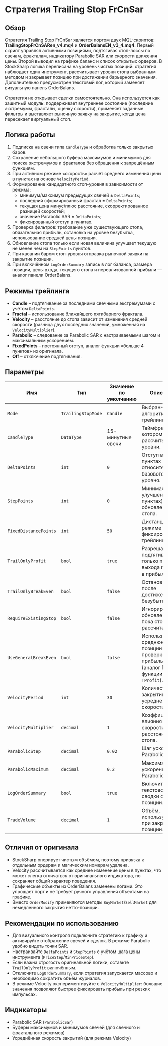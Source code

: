# Стратегия Trailing Stop FrCnSar

## Обзор
Стратегия Trailing Stop FrCnSar является портом двух MQL-скриптов: **TrailingStopFrCnSARen_v4.mq4** и **OrderBalansEN_v3_4.mq4**. Первый скрипт управлял активными позициями, подтягивая стоп-лоссы по свечам, фракталам, индикатору Parabolic SAR или скорости движения цены. Второй выводил на графике баланс и список открытых ордеров. В StockSharp логика переписана на уровень чистых позиций: стратегия наблюдает один инструмент, рассчитывает уровни стопа выбранным методом и закрывает позицию при достижении барьерного значения. Дополнительно предусмотрен текстовый лог, который заменяет визуальную панель OrderBalans.

Стратегия не открывает сделки самостоятельно. Она используется как защитный модуль: поддерживает внутреннее состояние (последние экстремумы, фракталы, оценку скорости), применяет заданные фильтры и выставляет рыночную заявку на закрытие, когда цена пересекает виртуальный стоп.

## Логика работы
1. Подписка на свечи типа `CandleType` и обработка только закрытых баров.
2. Сохранение небольшого буфера максимумов и минимумов для поиска экстремумов и фракталов без обращения к запрещённым функциям.
3. При активном режиме «скорость» расчёт среднего изменения цены в пунктах на основе `VelocityPeriod`.
4. Формирование кандидатного стоп-уровня в зависимости от режима:
   - минимум/максимум предыдущих свечей ± `DeltaPoints`;
   - последний сформированный фрактал ± `DeltaPoints`;
   - текущая цена минус/плюс расстояние, скорректированное разницей скоростей;
   - значение Parabolic SAR ± `DeltaPoints`;
   - фиксированный отступ в пунктах.
5. Проверка фильтров: требование уже существующего стопа, обязательная прибыль, остановка на уровне безубытка, использование средней цены позиции.
6. Обновление стопа только если новая величина улучшает текущую не менее чем на `StepPoints` пунктов.
7. При касании баром стоп-уровня отправка рыночной заявки на закрытие позиции.
8. При включённом `LogOrderSummary` запись в лог баланса, размера позиции, цены входа, текущего стопа и нереализованной прибыли — аналог панели OrderBalans.

## Режимы трейлинга
- **Candle** – подтягивание за последними свечными экстремумами с учётом `DeltaPoints`.
- **Fractal** – использование ближайшего пятибарного фрактала.
- **Velocity** – расстояние до стопа зависит от изменения средней скорости (разница двух последних значений, умноженная на `VelocityMultiplier`).
- **Parabolic** – следование за Parabolic SAR c настраиваемыми шагом и максимальным ускорением.
- **FixedPoints** – постоянный отступ, аналог функции «больше 4 пунктов» из оригинала.
- **Off** – отключение подтягивания.

## Параметры
| Имя | Тип | Значение по умолчанию | Описание |
| --- | --- | --- | --- |
| `Mode` | `TrailingStopMode` | `Candle` | Выбранный алгоритм трейлинга. |
| `CandleType` | `DataType` | 15-минутные свечи | Таймфрейм, по которому рассчитываются уровни. |
| `DeltaPoints` | `int` | `0` | Отступ в пунктах относительно базового уровня. |
| `StepPoints` | `int` | `0` | Минимальное улучшение (в пунктах) для обновления стопа. |
| `FixedDistancePoints` | `int` | `50` | Дистанция в режиме фиксированного трейлинга. |
| `TrailOnlyProfit` | `bool` | `true` | Разрешать подтягивание только после выхода позиции в прибыль. |
| `TrailOnlyBreakEven` | `bool` | `false` | Остановиться после достижения безубытка. |
| `RequireExistingStop` | `bool` | `false` | Игнорировать обновления, пока стоп не рассчитан. |
| `UseGeneralBreakEven` | `bool` | `false` | Использовать среднюю цену позиции для проверки прибыльности (аналог MQL-функции `TProfit`). |
| `VelocityPeriod` | `int` | `30` | Количество закрытий для усреднения скорости. |
| `VelocityMultiplier` | `decimal` | `1` | Коэффициент влияния скорости на расстояние до стопа. |
| `ParabolicStep` | `decimal` | `0.02` | Шаг ускорения Parabolic SAR. |
| `ParabolicMaximum` | `decimal` | `0.2` | Максимальное ускорение Parabolic SAR. |
| `LogOrderSummary` | `bool` | `true` | Включить вывод текстовой сводки о позиции. |
| `TradeVolume` | `decimal` | `1` | Объём, используемый при закрытии позиции. |

## Отличия от оригинала
- StockSharp оперирует чистым объёмом, поэтому привязка к отдельным ордерам и магическим номерам удалена.
- Velocity рассчитывается как среднее изменение цены в пунктах, что может слегка отличаться от оригинального индикатора, но сохраняет общий характер поведения.
- Графические объекты из OrderBalans заменены логами. Это упрощает порт и не требует ручного управления объектами на графике.
- Вместо `OrderModify` применяются методы `BuyMarket`/`SellMarket` для немедленного закрытия нетто-позиции.

## Рекомендации по использованию
- Для визуального контроля подключите стратегию к графику и активируйте отображение свечей и сделок. В режиме Parabolic удобно видеть точки SAR.
- Настраивайте `DeltaPoints` и `StepPoints` с учётом шага цены инструмента (`PriceStep`/`MinPriceStep`).
- Если важна строгость оригинальной логики, оставьте `TrailOnlyProfit` включённым.
- Отключите `LogOrderSummary`, если стратегия запускается массово и необходимо сократить объём журналов.
- В режиме Velocity экспериментируйте с `VelocityMultiplier`: большие значения позволяют быстрее фиксировать прибыль при резких импульсах.

## Индикаторы
- Parabolic SAR (`ParabolicSar`)
- Буферы максимумов и минимумов свечей (для свечного и фрактального режимов)
- Усреднённая скорость закрытий (для режима Velocity)
